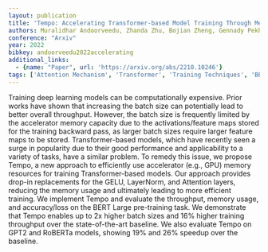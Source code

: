 ```yaml
---
layout: publication
title: 'Tempo: Accelerating Transformer-based Model Training Through Memory Footprint Reduction'
authors: Muralidhar Andoorveedu, Zhanda Zhu, Bojian Zheng, Gennady Pekhimenko
conference: "Arxiv"
year: 2022
bibkey: andoorveedu2022accelerating
additional_links:
  - {name: "Paper", url: 'https://arxiv.org/abs/2210.10246'}
tags: ['Attention Mechanism', 'Transformer', 'Training Techniques', 'BERT', 'Model Architecture', 'GPT', 'Pre-Training', 'Pretraining Methods']
---
```

Training deep learning models can be computationally expensive. Prior works
have shown that increasing the batch size can potentially lead to better
overall throughput. However, the batch size is frequently limited by the
accelerator memory capacity due to the activations/feature maps stored for the
training backward pass, as larger batch sizes require larger feature maps to be
stored. Transformer-based models, which have recently seen a surge in
popularity due to their good performance and applicability to a variety of
tasks, have a similar problem. To remedy this issue, we propose Tempo, a new
approach to efficiently use accelerator (e.g., GPU) memory resources for
training Transformer-based models. Our approach provides drop-in replacements
for the GELU, LayerNorm, and Attention layers, reducing the memory usage and
ultimately leading to more efficient training. We implement Tempo and evaluate
the throughput, memory usage, and accuracy/loss on the BERT Large pre-training
task. We demonstrate that Tempo enables up to 2x higher batch sizes and 16%
higher training throughput over the state-of-the-art baseline. We also evaluate
Tempo on GPT2 and RoBERTa models, showing 19% and 26% speedup over the
baseline.
